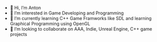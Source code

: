 - 👋 Hi, I’m Anton
- 👀 I’m interested in Game Developing and Programming
- 🌱 I’m currently learning C++ Game Framworks like SDL and learning Graphical Programming using OpenGL
- 💞️ I’m looking to collaborate on AAA, Indie, Unreal Engine, C++ game projects

<!---
Windings-Lab/Windings-Lab is a ✨ special ✨ repository because its `README.md` (this file) appears on your GitHub profile.
You can click the Preview link to take a look at your changes.
--->
